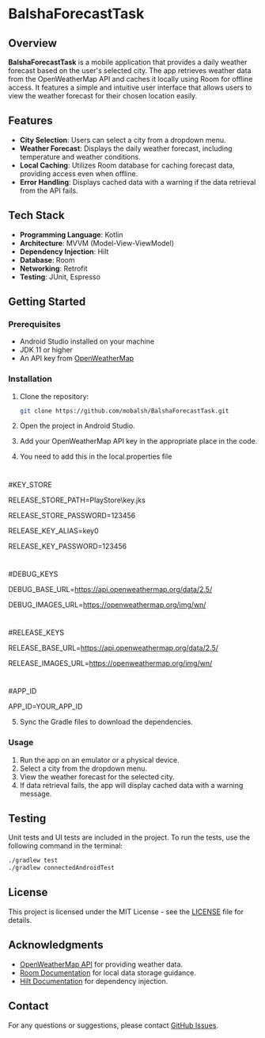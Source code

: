 # BalshaForecastTask

## Overview
**BalshaForecastTask** is a mobile application that provides a daily weather forecast based on the user's selected city. The app retrieves weather data from the OpenWeatherMap API and caches it locally using Room for offline access. It features a simple and intuitive user interface that allows users to view the weather forecast for their chosen location easily.

## Features
- **City Selection**: Users can select a city from a dropdown menu.
- **Weather Forecast**: Displays the daily weather forecast, including temperature and weather conditions.
- **Local Caching**: Utilizes Room database for caching forecast data, providing access even when offline.
- **Error Handling**: Displays cached data with a warning if the data retrieval from the API fails.

## Tech Stack
- **Programming Language**: Kotlin
- **Architecture**: MVVM (Model-View-ViewModel)
- **Dependency Injection**: Hilt
- **Database**: Room
- **Networking**: Retrofit
- **Testing**: JUnit, Espresso

## Getting Started

### Prerequisites
- Android Studio installed on your machine
- JDK 11 or higher
- An API key from [OpenWeatherMap](https://openweathermap.org/api)

### Installation

1. Clone the repository:
   ```bash
   git clone https://github.com/mobalsh/BalshaForecastTask.git
   ```

2. Open the project in Android Studio.

3. Add your OpenWeatherMap API key in the appropriate place in the code.

4. You need to add this in the local.properties file

#

#KEY_STORE

RELEASE_STORE_PATH=PlayStore\\key.jks

RELEASE_STORE_PASSWORD=123456

RELEASE_KEY_ALIAS=key0

RELEASE_KEY_PASSWORD=123456

#

#DEBUG_KEYS

DEBUG_BASE_URL=https://api.openweathermap.org/data/2.5/

DEBUG_IMAGES_URL=https://openweathermap.org/img/wn/

#

#RELEASE_KEYS

RELEASE_BASE_URL=https://api.openweathermap.org/data/2.5/

RELEASE_IMAGES_URL=https://openweathermap.org/img/wn/

#

#APP_ID

APP_ID=YOUR_APP_ID

5. Sync the Gradle files to download the dependencies.

### Usage

1. Run the app on an emulator or a physical device.
2. Select a city from the dropdown menu.
3. View the weather forecast for the selected city.
4. If data retrieval fails, the app will display cached data with a warning message.

## Testing

Unit tests and UI tests are included in the project. To run the tests, use the following command in the terminal:

```bash
./gradlew test
./gradlew connectedAndroidTest
```

## License
This project is licensed under the MIT License - see the [LICENSE](LICENSE) file for details.

## Acknowledgments
- [OpenWeatherMap API](https://openweathermap.org/api) for providing weather data.
- [Room Documentation](https://developer.android.com/training/data-storage/room) for local data storage guidance.
- [Hilt Documentation](https://dagger.dev/hilt/) for dependency injection.

## Contact
For any questions or suggestions, please contact [GitHub Issues](https://github.com/mobalsh/BalshaForecastTask/issues).
